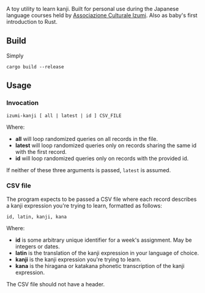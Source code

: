 A toy utility to learn kanji. Built for personal use during the Japanese language courses held by [Associazione Culturale Izumi](https://izumimassa.com/). Also as baby's first introduction to Rust.

## Build
Simply

```
cargo build --release
```

## Usage
### Invocation

```
izumi-kanji [ all | latest | id ] CSV_FILE
```

Where:
- **all** will loop randomized queries on all records in the file.
- **latest** will loop randomized queries only on records sharing the same id with the first record.
- **id** will loop randomized queries only on records with the provided id.

If neither of these three arguments is passed, `latest` is assumed.

### CSV file
The program expects to be passed a CSV file where each record describes a kanji expression you're trying to learn, formatted as follows:

```
id, latin, kanji, kana
```

Where:
- **id** is some arbitrary unique identifier for a week's assignment. May be integers or dates.
- **latin** is the translation of the kanji expression in your language of choice.
- **kanji** is the kanji expression you're trying to learn.
- **kana** is the hiragana or katakana phonetic transcription of the kanji expression.

The CSV file should not have a header.
